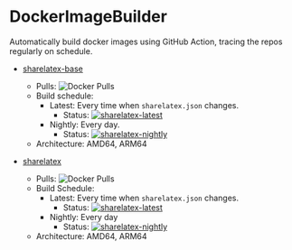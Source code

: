 # DockerImageBuilder
Automatically build docker images using GitHub Action, tracing the repos regularly on schedule.
- [sharelatex-base](https://hub.docker.com/r/liuyujie99/sharelatex-base) 
  - Pulls: ![Docker Pulls](https://img.shields.io/docker/pulls/liuyujie99/sharelatex-base)
  - Build schedule: 
    - Latest: Every time when `sharelatex.json` changes.
      - Status: [![sharelatex-latest](https://github.com/ActionsTools/DockerImageBuilder/actions/workflows/sharelatex-latest.yml/badge.svg)](https://github.com/ActionsTools/DockerImageBuilder/actions/workflows/sharelatex-latest.yml)
    - Nightly: Every day.
      - Status: [![sharelatex-nightly](https://github.com/ActionsTools/DockerImageBuilder/actions/workflows/sharelatex-nightly.yml/badge.svg)](https://github.com/ActionsTools/DockerImageBuilder/actions/workflows/sharelatex-nightly.yml)
  - Architecture: AMD64, ARM64

- [sharelatex](https://hub.docker.com/r/liuyujie99/sharelatex) 
  - Pulls: ![Docker Pulls](https://img.shields.io/docker/pulls/liuyujie99/sharelatex)
  - Build Schedule: 
    - Latest: Every time when `sharelatex.json` changes.
      - Status: [![sharelatex-latest](https://github.com/ActionsTools/DockerImageBuilder/actions/workflows/sharelatex-latest.yml/badge.svg)](https://github.com/ActionsTools/DockerImageBuilder/actions/workflows/sharelatex-latest.yml)
    - Nightly: Every day
      - Status: [![sharelatex-nightly](https://github.com/ActionsTools/DockerImageBuilder/actions/workflows/sharelatex-nightly.yml/badge.svg)](https://github.com/ActionsTools/DockerImageBuilder/actions/workflows/sharelatex-nightly.yml)
  - Architecture: AMD64, ARM64